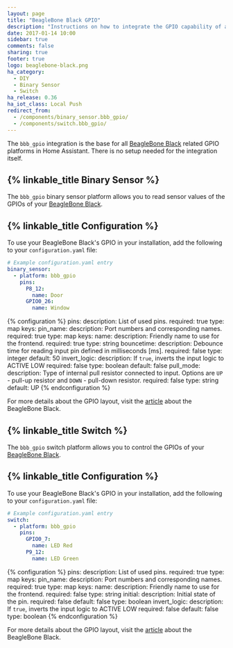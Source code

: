 ```yaml
---
layout: page
title: "BeagleBone Black GPIO"
description: "Instructions on how to integrate the GPIO capability of a BeagleBone Black into Home Assistant."
date: 2017-01-14 10:00
sidebar: true
comments: false
sharing: true
footer: true
logo: beaglebone-black.png
ha_category:
  - DIY
  - Binary Sensor
  - Switch
ha_release: 0.36
ha_iot_class: Local Push
redirect_from:
  - /components/binary_sensor.bbb_gpio/
  - /components/switch.bbb_gpio/
---
```


The `bbb_gpio` integration is the base for all [BeagleBone Black](https://beagleboard.org/black) related GPIO platforms in Home Assistant.
There is no setup needed for the integration itself.

## {% linkable_title Binary Sensor %}

The `bbb_gpio` binary sensor platform allows you to read sensor values of the GPIOs of your [BeagleBone Black](https://beagleboard.org/black).

## {% linkable_title Configuration %}

To use your BeagleBone Black's GPIO in your installation, add the following to your `configuration.yaml` file:

```yaml
# Example configuration.yaml entry
binary_sensor:
  - platform: bbb_gpio
    pins:
      P8_12:
        name: Door
      GPIO0_26:
        name: Window
```

{% configuration %}
pins:
  description: List of used pins.
  required: true
  type: map
  keys:
    pin_name:
      description: Port numbers and corresponding names.
      required: true
      type: map
      keys:
        name:
          description: Friendly name to use for the frontend.
          required: true
          type: string
        bouncetime:
          description: Debounce time for reading input pin defined in milliseconds [ms].
          required: false
          type: integer
          default: 50
        invert_logic:
          description: If `true`, inverts the input logic to ACTIVE LOW
          required: false
          type: boolean
          default: false
        pull_mode:
          description: Type of internal pull resistor connected to input. Options are `UP` - pull-up resistor and `DOWN` - pull-down resistor.
          required: false
          type: string
          default: UP
{% endconfiguration %}

For more details about the GPIO layout, visit the [article](http://elinux.org/Beagleboard:BeagleBoneBlack) about the BeagleBone Black.

## {% linkable_title Switch %}

The `bbb_gpio` switch platform allows you to control the GPIOs of your [BeagleBone Black](https://beagleboard.org/black).

## {% linkable_title Configuration %}

To use your BeagleBone Black's GPIO in your installation, add the following to your `configuration.yaml` file:

```yaml
# Example configuration.yaml entry
switch:
  - platform: bbb_gpio
    pins:
      GPIO0_7:
        name: LED Red
      P9_12:
        name: LED Green
```

{% configuration %}
pins:
  description: List of used pins.
  required: true
  type: map
  keys:
    pin_name:
      description: Port numbers and corresponding names.
      required: true
      type: map
      keys:
        name:
          description: Friendly name to use for the frontend.
          required: false
          type: string
        initial:
          description: Initial state of the pin.
          required: false
          default: false
          type: boolean
        invert_logic:
          description: If `true`, inverts the input logic to ACTIVE LOW
          required: false
          default: false
          type: boolean
{% endconfiguration %}

For more details about the GPIO layout, visit the [article](http://elinux.org/Beagleboard:BeagleBoneBlack) about the BeagleBone Black.
